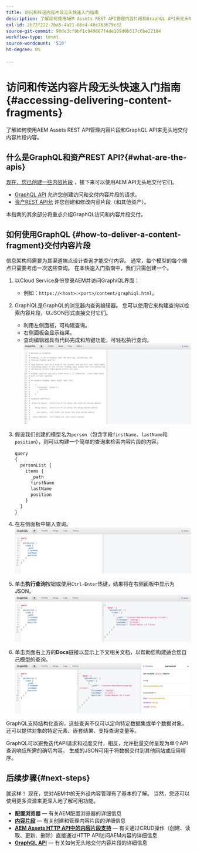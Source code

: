 ```yaml
---
title: 访问和传送内容片段无头快速入门指南
description: 了解如何使用AEM Assets REST API管理内容片段和GraphQL API来无头地交付内容片段内容。
exl-id: 2b72f222-2ba5-4a21-86e4-40c763679c32
source-git-commit: 90de3cf9bf1c949667f4de109d0b517c6be22184
workflow-type: tm+mt
source-wordcount: '510'
ht-degree: 0%

---
```


# 访问和传送内容片段无头快速入门指南{#accessing-delivering-content-fragments}

了解如何使用AEM Assets REST API管理内容片段和GraphQL API来无头地交付内容片段内容。

## 什么是GraphQL和资产REST API?{#what-are-the-apis}

[现在，您已创建一些内容片段](create-content-fragment.md) ，接下来可以使用AEM API无头地交付它们。

* [GraphQL API](/help/assets/content-fragments/graphql-api-content-fragments.md) 允许您创建访问和交付内容片段的请求。
* [资产REST API允](/help/assets/content-fragments/assets-api-content-fragments.md) 许您创建和修改内容片段（和其他资产）。

本指南的其余部分将重点介绍GraphQL访问和内容片段交付。

## 如何使用GraphQL {#how-to-deliver-a-content-fragment}交付内容片段

信息架构师需要为其渠道端点设计查询才能交付内容。 通常，每个模型的每个端点只需要考虑一次这些查询。 在本快速入门指南中，我们只需创建一个。

<!-- Not in the UI yet - will need updating when it is -->
<!--
1. Log into AEM as a Cloud Service and from the main menu select **Tools -&gt; Assets -&gt; GraphQL** 
   * Alternatively open the page directly at `https://<host>:<port>/content/graphiql.html`.
-->

1. 以Cloud Service身份登录AEM并访问GraphiQL界面：
   * 例如：`https://<host>:<port>/content/graphiql.html`。

1. GraphiQL是GraphQL的浏览器内查询编辑器。 您可以使用它来构建查询以检索内容片段，以JSON形式直接交付它们。
   * 利用左侧面板，可构建查询。
   * 右侧面板会显示结果。
   * 查询编辑器具有代码完成和热键功能，可轻松执行查询。
      ![GraphiQL编辑器](../assets/graphiql.png)

1. 假设我们创建的模型名为`person`（包含字段`firstName`、`lastName`和`position`），则可以构建一个简单的查询来检索内容片段的内容。

   ```text
   query 
   {
     personList {
       items {
         _path
         firstName
         lastName
         position
       }
     }
   }
   ```

1. 在左侧面板中输入查询。
   ![GraphiQL查询](../assets/graphiql-query.png)

1. 单击&#x200B;**执行查询**&#x200B;按钮或使用`Ctrl-Enter`热键，结果将在右侧面板中显示为JSON。
   ![GraphiQL结果](../assets/graphiql-results.png)

1. 单击页面右上方的&#x200B;**Docs**链接以显示上下文相关文档，以帮助您构建适合您自己模型的查询。
   ![GraphiQL文档](../assets/graphiql-documentation.png)

GraphQL支持结构化查询，这些查询不仅可以定向特定数据集或单个数据对象，还可以提供对象的特定元素、嵌套结果、支持查询变量等。

GraphQL可以避免迭代API请求和过度交付，相反，允许批量交付呈现为单个API查询响应所需的确切内容。 生成的JSON可用于将数据交付到其他网站或应用程序。

## 后续步骤{#next-steps}

就这样！ 现在，您对AEM中的无外设内容管理有了基本的了解。 当然，您还可以使用更多资源来更深入地了解可用功能。

* **配置浏览器**  — 有关AEM配置浏览器的详细信息
* **[内容片段](/help/assets/content-fragments/content-fragments.md)**  — 有关创建和管理内容片段的详细信息
* **[AEM Assets HTTP API中的内容片段支持](/help/assets/content-fragments/assets-api-content-fragments.md)**  — 有关通过CRUD操作（创建、读取、更新、删除）直接通过HTTP API访问AEM内容的详细信息
* **[GraphQL API](/help/assets/content-fragments/graphql-api-content-fragments.md)**  — 有关如何无头地交付内容片段的详细信息
